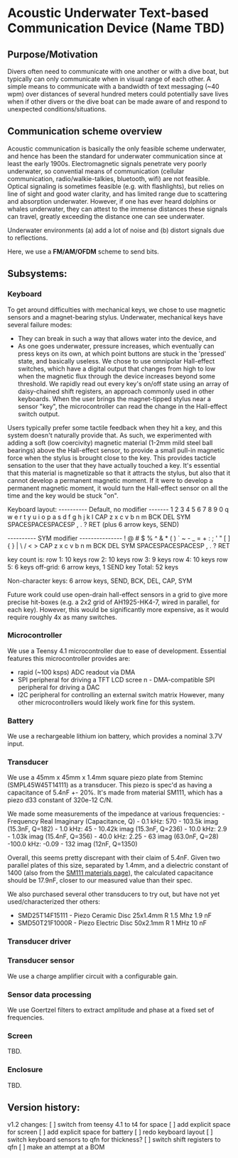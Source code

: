 # Acoustic Underwater Text-based Communication Device (Name TBD)

## Purpose/Motivation
Divers often need to communicate with one another or with a dive boat, but typically can only communicate when in visual range of each other. A simple means to communicate with a bandwidth of text messaging (~40 wpm) over distances of several hundred meters could potentially save lives when if other divers or the dive boat can be made aware of and respond to unexpected conditions/situations.

## Communication scheme overview
Acoustic communication is basically the only feasible scheme underwater, and hence has been the standard for underwater communication since at least the early 1900s. Electromagnetic signals penetrate very poorly underwater, so convential means of communication (cellular communication, radio/walkie-talkies, bluetooth, wifi) are not feasible. Optical signaling is sometimes feasible (e.g. with flashlights), but relies on line of sight and good water clarity, and has limited range due to scattering and absorption underwater. However, if one has ever heard dolphins or whales underwater, they can attest to the immense distances these signals can travel, greatly exceeding the distance one can see underwater.

Underwater environments (a) add a lot of noise and (b) distort signals due to reflections.

Here, we use a **FM/AM/OFDM** scheme to send bits.

## Subsystems:

### Keyboard
To get around difficulties with mechanical keys, we chose to use magnetic sensors and a magnet-bearing stylus. Underwater, mechanical keys have several failure modes:
 - They can break in such a way that allows water into the device, and
 - As one goes underwater, pressure increases, which eventually can press keys on its own, at which point buttons are stuck in the 'pressed' state, and basically useless.
We chose to use omnipolar Hall-effect switches, which have a digital output that changes from high to low when the magnetic flux through the device increases beyond some threshold. We rapidly read out every key's on/off state using an array of daisy-chained shift registers, an approach commonly used in other keyboards. When the user brings the magnet-tipped stylus near a sensor "key", the microcontroller can read the change in the Hall-effect switch output.

Users typically prefer some tactile feedback when they hit a key, and this system doesn't naturally provide that. As such, we experimented with adding a soft (low coercivity) magnetic material (1-2mm mild steel ball bearings) above the Hall-effect sensor, to provide a small pull-in magnetic force when the stylus is brought close to the key. This provides tacticle sensation to the user that they have actually touched a key. It's essential that this material is magnetizable so that it attracts the stylus, but also that it cannot develop a permanent magnetic moment. If it were to develop a permanent magnetic moment, it would turn the Hall-effect sensor on all the time and the key would be stuck "on".

Keyboard layout:
---------- Default, no modifier -------
1   2   3   4   5   6   7   8   9   0
q   w   e   r   t   y   u   i   o   p
  a   s   d   f   g   h   j   k   l
CAP z   x   c   v   b   n   m   BCK DEL
SYM  SPACESPACESPACESP   ,   .  ?   RET
(plus 6 arrow keys, SEND)

---------- SYM modifier ---------------
!   @   #   $   %   ^   &   *   (   )
`   ~   -   _   =   +   :   ;   '   "
  [   ]   {   }   |   \   /   <   >
CAP z   x   c   v   b   n   m   BCK DEL
SYM  SPACESPACESPACESP   ,   .  ?   RET

key count is:
    row 1: 10 keys
    row 2: 10 keys
    row 3: 9 keys
    row 4: 10 keys
    row 5: 6 keys
    off-grid: 6 arrow keys, 1 SEND key
Total: 52 keys

Non-character keys: 6 arrow keys, SEND, BCK, DEL, CAP, SYM

Future work could use open-drain hall-effect sensors in a grid to give more precise hit-boxes (e.g. a 2x2 grid of AH1925-HK4-7, wired in parallel, for each key). However, this would be significantly more expensive, as it would require roughly 4x as many switches.

### Microcontroller
We use a Teensy 4.1 microcontroller due to ease of development. Essential features this microcontroller provides are:
 - rapid (~100 ksps) ADC readout via DMA
 - SPI peripheral for driving a TFT LCD scree
n - DMA-compatible SPI peripheral for driving a DAC
 - I2C peripheral for controlling an external switch matrix
However, many other microcontrollers would likely work fine for this system.

### Battery
We use a rechargeable lithium ion battery, which provides a nominal 3.7V input.

### Transducer
We use a 45mm x 45mm x 1.4mm square piezo plate from Steminc (SMPL45W45T14111) as a transducer. This piezo is spec'd as having a capacitance of 5.4nF +- 20%. It's made from material SM111, which has a piezo d33 constant of 320e-12 C/N.

We made some measurements of the impedance at various frequencies:
    - Frequency   Real      Imaginary     (Capacitance, Q)
    -  0.1 kHz:   570    -  103.5k imag   (15.3nF, Q=182)
    -  1.0 kHz:    45    -   10.42k imag  (15.3nF, Q=236)
    - 10.0 kHz:     2.9  -    1.03k imag  (15.4nF, Q=356)
    - 40.0 kHz:     2.25 -       63 imag  (63.0nF, Q=28)
    -100.0 kHz:    -0.09 -      132 imag  (12nF,   Q=1350)

Overall, this seems pretty discrepant with their claim of 5.4nF. Given two parallel plates of this size, separated by 1.4mm, and a dielectric constant of 1400 (also from the [SM111 materials page](http://www.steminc.com/piezo/PZ_property.asp)), the calculated capacitance should be 17.9nF, closer to our measured value than their spec.

We also purchased several other transducers to try out, but have not yet used/characterized ther others:
- SMD25T14F15111 - Piezo Ceramic Disc 25x1.4mm R 1.5 Mhz          1.9 nF
- SMD50T21F1000R - Piezo Electric Disc 50x2.1mm R 1 MHz           10 nF

### Transducer driver

### Transducer sensor
We use a charge amplifier circuit with a configurable gain.

### Sensor data processing
We use Goertzel filters to extract amplitude and phase at a fixed set of frequencies.

### Screen
TBD.

### Enclosure
TBD.

## Version history:
v1.2 changes:
    [ ] switch from teensy 4.1 to t4 for space
    [ ] add explicit space for screen
    [ ] add explicit space for battery
    [ ] redo keyboard layout
    [ ] switch keyboard sensors to qfn for thickness?
    [ ] switch shift registers to qfn
    [ ] make an attempt at a BOM
